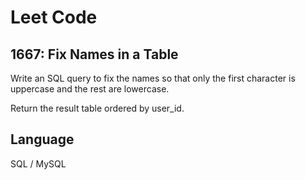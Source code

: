 # Leet Code

## 1667: Fix Names in a Table

Write an SQL query to fix the names so that only the first character is uppercase and the rest are lowercase.

Return the result table ordered by user_id.

## Language
SQL / MySQL
